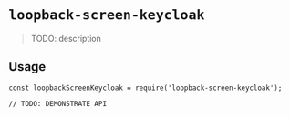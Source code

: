 # `loopback-screen-keycloak`

> TODO: description

## Usage

```
const loopbackScreenKeycloak = require('loopback-screen-keycloak');

// TODO: DEMONSTRATE API
```
